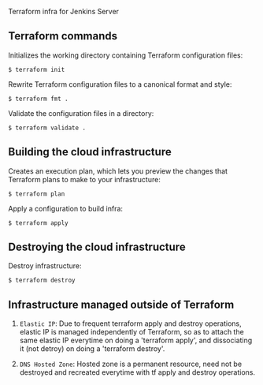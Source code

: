 Terraform infra for Jenkins Server
## Terraform commands

  Initializes the working directory containing Terraform configuration files:

```console
$ terraform init
```

  Rewrite Terraform configuration files to a canonical format and style:

```console
$ terraform fmt .
```

  Validate the configuration files in a directory:

```console
$ terraform validate .
```

## Building the cloud infrastructure

   Creates an execution plan, which lets you preview the changes that Terraform plans to make to your infrastructure:

```console
$ terraform plan
```

   Apply a configuration to build infra:

```console
$ terraform apply
```

## Destroying the cloud infrastructure

   Destroy infrastructure:

```console
$ terraform destroy  
```
## Infrastructure managed outside of Terraform  

1. `Elastic IP`: Due to frequent terraform apply and destroy operations, elastic IP is managed independently of Terraform, so as to attach the same elastic IP everytime on doing a 'terraform apply', and dissociating it (not detroy) on doing a 'terraform destroy'.

2. `DNS Hosted Zone`: Hosted zone is a permanent resource, need not be destroyed and recreated everytime with tf apply and destroy operations.  
